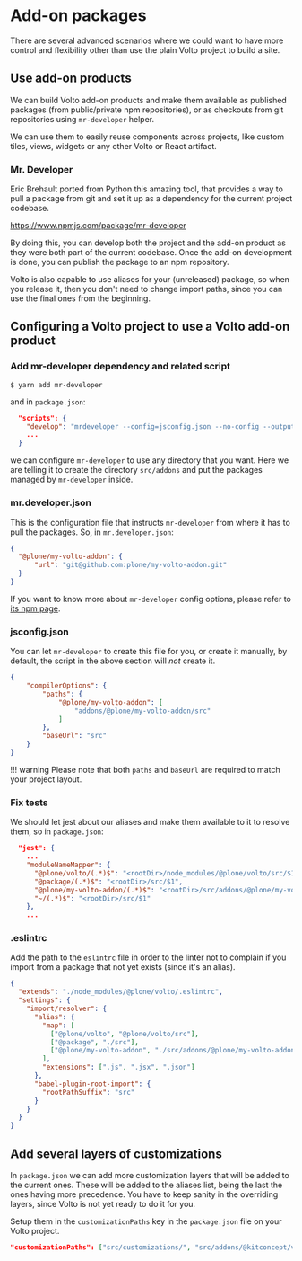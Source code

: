 # Add-on packages

There are several advanced scenarios where we could want to have more control
and flexibility other than use the plain Volto project to build a site.

## Use add-on products

We can build Volto add-on products and make them available as published
packages (from public/private npm repositories), or as checkouts from git
repositories using `mr-developer` helper.

We can use them to easily reuse components across projects, like custom tiles,
views, widgets or any other Volto or React artifact.

### Mr. Developer

Eric Brehault ported from Python this amazing tool, that provides a way to pull
a package from git and set it up as a dependency for the current project
codebase.

https://www.npmjs.com/package/mr-developer

By doing this, you can develop both the project and the add-on product as they
were both part of the current codebase. Once the add-on development is done,
you can publish the package to an npm repository.

Volto is also capable to use aliases for your (unreleased) package, so when you
release it, then you don't need to change import paths, since you can use the
final ones from the beginning.

## Configuring a Volto project to use a Volto add-on product

### Add mr-developer dependency and related script

```
$ yarn add mr-developer
```

and in `package.json`:

```json
  "scripts": {
    "develop": "mrdeveloper --config=jsconfig.json --no-config --output=addons",
    ...
  }
```

we can configure `mr-developer` to use any directory that you want. Here we are
telling it to create the directory `src/addons` and put the packages managed by
`mr-developer` inside.

### mr.developer.json

This is the configuration file that instructs `mr-developer` from where it has
to pull the packages. So, in `mr.developer.json`:

```json
{
  "@plone/my-volto-addon": {
      "url": "git@github.com:plone/my-volto-addon.git"
  }
}
```

If you want to know more about `mr-developer` config options, please refer to
[its npm page](https://www.npmjs.com/package/mr-developer).

### jsconfig.json

You can let `mr-developer` to create this file for you, or create it manually,
by default, the script in the above section will *not* create it.

```json
{
    "compilerOptions": {
        "paths": {
            "@plone/my-volto-addon": [
                "addons/@plone/my-volto-addon/src"
            ]
        },
        "baseUrl": "src"
    }
}
```

!!! warning
    Please note that both `paths` and `baseUrl` are required to match your
    project layout.

### Fix tests

We should let jest about our aliases and make them available to it to resolve
them, so in `package.json`:

```json hl_lines="6"
  "jest": {
    ...
    "moduleNameMapper": {
      "@plone/volto/(.*)$": "<rootDir>/node_modules/@plone/volto/src/$1",
      "@package/(.*)$": "<rootDir>/src/$1",
      "@plone/my-volto-addon/(.*)$": "<rootDir>/src/addons/@plone/my-volto-addon/src/$1",
      "~/(.*)$": "<rootDir>/src/$1"
    },
    ...
```

### .eslintrc

Add the path to the `eslintrc` file in order to the linter not to complain if
you import from a package that not yet exists (since it's an alias).

```json hl_lines="9"
{
  "extends": "./node_modules/@plone/volto/.eslintrc",
  "settings": {
    "import/resolver": {
      "alias": {
        "map": [
          ["@plone/volto", "@plone/volto/src"],
          ["@package", "./src"],
          ["@plone/my-volto-addon", "./src/addons/@plone/my-volto-addon/src"]
        ],
        "extensions": [".js", ".jsx", ".json"]
      },
      "babel-plugin-root-import": {
        "rootPathSuffix": "src"
      }
    }
  }
}
```

## Add several layers of customizations

In `package.json` we can add more customization layers that will be added to the
current ones. These will be added to the aliases list, being the last the ones
having more precedence. You have to keep sanity in the overriding layers, since
Volto is not yet ready to do it for you.

Setup them in the `customizationPaths` key in the `package.json` file on your
Volto project.

```json
"customizationPaths": ["src/customizations/", "src/addons/@kitconcept/volto-tile-slider/src/customizations"],
```


